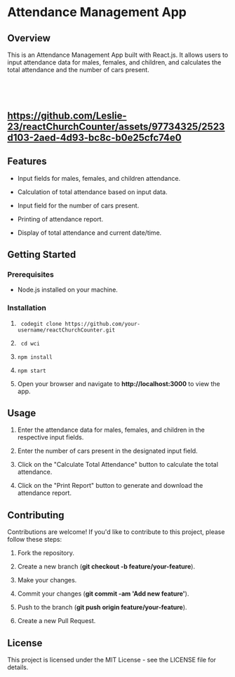 Attendance Management App
=========================

Overview
--------

This is an Attendance Management App built with React.js. It allows users to input attendance data for males, females, and children, and calculates the total attendance and the number of cars present.

 
---
https://github.com/Leslie-23/reactChurchCounter/assets/97734325/2523d103-2aed-4d93-bc8c-b0e25cfc74e0
---


Features
--------

*   Input fields for males, females, and children attendance.
    
*   Calculation of total attendance based on input data.
    
*   Input field for the number of cars present.
    
*   Printing of attendance report.
    
*   Display of total attendance and current date/time.
    

Getting Started
---------------

### Prerequisites

*   Node.js installed on your machine.
    

### Installation

1.  ` codegit clone https://github.com/your-username/reactChurchCounter.git`
    
2.  ` cd wci`
    
3.  `npm install`
    
4.  `npm start`
    
5.  Open your browser and navigate to **http://localhost:3000** to view the app.
    

Usage
-----

1.  Enter the attendance data for males, females, and children in the respective input fields.
    
2.  Enter the number of cars present in the designated input field.
    
3.  Click on the "Calculate Total Attendance" button to calculate the total attendance.
    
4.  Click on the "Print Report" button to generate and download the attendance report.
    

Contributing
------------

Contributions are welcome! If you'd like to contribute to this project, please follow these steps:

1.  Fork the repository.
    
2.  Create a new branch (**git checkout -b feature/your-feature**).
    
3.  Make your changes.
    
4.  Commit your changes (**git commit -am 'Add new feature'**).
    
5.  Push to the branch (**git push origin feature/your-feature**).
    
6.  Create a new Pull Request.
    

License
-------

This project is licensed under the MIT License - see the LICENSE file for details.

